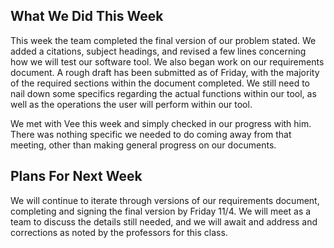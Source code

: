 ## What We Did This Week
This week the team completed the final version of our problem stated. We added a citations, subject headings, and revised a few lines concerning how we will test our software tool. We also began work on our requirements document. A rough draft has been submitted as of Friday, with the majority of the required sections within the document completed. We still need to nail down some specifics regarding the actual functions within our tool, as well as the operations the user will perform within our tool. 

We met with Vee this week and simply checked in our progress with him. There was nothing specific we needed to do coming away from that meeting, other than making general progress on our documents.

## Plans For Next Week
We will continue to iterate through versions of our requirements document, completing and signing the final version by Friday 11/4. We will meet as a team to discuss the details still needed, and we will await and address and corrections as noted by the professors for this class.
